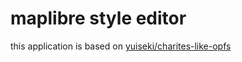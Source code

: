 # maplibre style editor

this application is based on [yuiseki/charites-like-opfs](https://github.com/yuiseki/charites-like-opfs)
